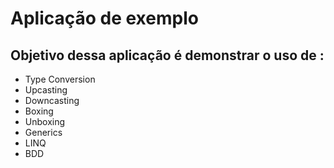 # Aplicação de exemplo

## Objetivo dessa aplicação é demonstrar o uso de :
- Type Conversion
- Upcasting
- Downcasting
- Boxing
- Unboxing
- Generics
- LINQ
- BDD
